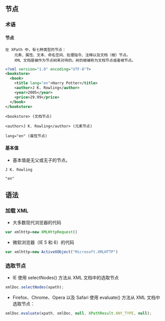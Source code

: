 ## 节点

### 术语

#### 节点

```
在 XPath 中，有七种类型的节点：
	元素、属性、文本、命名空间、处理指令、注释以及文档（根）节点。
	XML 文档是被作为节点树来对待的。树的根被称为文档节点或者根节点。
```

```xml
<?xml version="1.0" encoding="UTF-8"?>
<bookstore>
  <book>
    <title lang="en">Harry Potter</title>
    <author>J K. Rowling</author>
    <year>2005</year>
    <price>29.99</price>
  </book>
</bookstore>
```

```
<bookstore> (文档节点)

<author>J K. Rowling</author> (元素节点)

lang="en" (属性节点)
```



#### 基本值

* 基本值是无父或无子的节点。

```
J K. Rowling

"en"
```



## 语法



### 加载 XML

* 大多数现代浏览器的代码

```javascript
var xmlhttp=new XMLHttpRequest()
```

* 微软浏览器（IE 5 和 6）的代码

```javascript
var xmlhttp=new ActiveXObject("Microsoft.XMLHTTP")
```



### 选取节点

* IE 使用 selectNodes() 方法从 XML 文档中的选取节点

```javascript
xmlDoc.selectNodes(xpath);
```

* Firefox、Chrome、Opera 以及 Safari 使用 evaluate() 方法从 XML 文档中选取节点：

```javascript
xmlDoc.evaluate(xpath, xmlDoc, null, XPathResult.ANY_TYPE, null);
```


